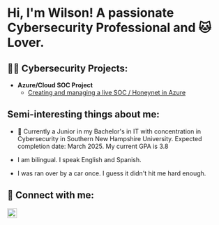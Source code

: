<h1>Hi, I'm Wilson! A passionate Cybersecurity Professional and 🐱 Lover.</h1>

<h2>👨‍💻 Cybersecurity Projects:</h2>

- <b>Azure/Cloud SOC Project</b>
  - [Creating and managing a live SOC / Honeynet in Azure ](https://github.com/art-wiju/Cloud-SOC-And-Honeynet)
 
<h2> Semi-interesting things about me: </h2>

- 📖 Currently a Junior in my Bachelor's in IT with concentration in Cybersecurity in Southern New Hampshire University. Expected completion date: March 2025. My current GPA is 3.8

- I am bilingual. I speak English and Spanish.

- I was ran over by a car once. I guess it didn't hit me hard enough. 

<h2> 🤳 Connect with me:</h2>

[<img align="left" alt="WilsonArteaga | LinkedIn" width="22px" src="https://cdn.jsdelivr.net/npm/simple-icons@v3/icons/linkedin.svg" />][linkedin]

[linkedin]: https://www.linkedin.com/in/wilson-arteaga-villalobos/

<!--
**art-wiju/art-wiju** is a ✨ _special_ ✨ repository because its `README.md` (this file) appears on your GitHub profile.

Here are some ideas to get you started:

- 🔭 I’m currently working on ...
- 🌱 I’m currently learning ...
- 👯 I’m looking to collaborate on ...
- 🤔 I’m looking for help with ...
- 💬 Ask me about ...
- 📫 How to reach me: ...
- 😄 Pronouns: ...
- ⚡ Fun fact: ...

[twitter]: https://twitter.com/
[youtube]: https://www.youtube.com/c/
[instagram]: https://www.instagram.com/

[<img align="left" alt="WilsonArteaga | YouTube" width="22px" src="https://cdn.jsdelivr.net/npm/simple-icons@v3/icons/youtube.svg" />][youtube]
[<img align="left" alt="WilsonArteaga | Twitter" width="22px" src="https://cdn.jsdelivr.net/npm/simple-icons@v3/icons/twitter.svg" />][twitter]
[<img align="left" alt="WilsonArteaga | Instagram" width="22px" src="https://cdn.jsdelivr.net/npm/simple-icons@v3/icons/instagram.svg" />][instagram]
-->
